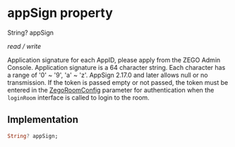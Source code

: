 


# appSign property







String? appSign
  
_<span class="feature">read / write</span>_



<p>Application signature for each AppID, please apply from the ZEGO Admin Console. Application signature is a 64 character string. Each character has a range of '0' ~ '9', 'a' ~ 'z'. AppSign 2.17.0 and later allows null or no transmission. If the token is passed empty or not passed, the token must be entered in the <a href="../../zego_uikit_prebuilt_live_audio_room/ZegoRoomConfig-class.md">ZegoRoomConfig</a> parameter for authentication when the <code>loginRoom</code> interface is called to login to the room.</p>



## Implementation

```dart
String? appSign;
```







